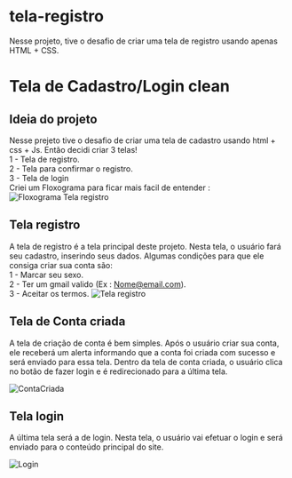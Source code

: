 # tela-registro
Nesse projeto, tive o desafio de criar uma tela de registro usando apenas HTML + CSS.
# Tela de Cadastro/Login clean
## Ideia do projeto 
Nesse prejeto tive o desafio de criar uma tela de cadastro usando html + css + Js.  Então decidi criar 3 telas!     <br>
1 - Tela de registro. <br>
2 - Tela para confirmar o registro. <br>
3 - Tela de login <br>
Criei um Floxograma para ficar mais facil de entender : 
![Floxograma Tela registro](https://github.com/jeff0proprio/tela-registro/assets/162985697/48c8ff3c-c842-4326-b47a-6cd8cc30bbb8)

## Tela registro 
A tela de registro é a tela principal deste projeto. Nesta tela, o usuário fará seu cadastro, inserindo seus dados. Algumas condições para que ele consiga criar sua conta são:   <br>
1 - Marcar seu sexo. <br>
2 - Ter um gmail valido (Ex : Nome@email.com).     <br>
3 - Aceitar os termos.
![Tela registro](https://github.com/jeff0proprio/tela-registro/assets/162985697/6705376f-98e4-4415-9187-34c09067fea3)

## Tela de Conta criada
A tela de criação de conta é bem simples. Após o usuário criar sua conta, ele receberá um alerta informando que a conta foi criada com sucesso e será enviado para essa tela. Dentro da tela de conta criada, o usuário clica no botão de fazer login e é redirecionado para a última tela.

![ContaCriada](https://github.com/jeff0proprio/tela-registro/assets/162985697/6a3c279e-186c-4323-85ea-f2aa7d252817)

## Tela login
A última tela será a de login. Nesta tela, o usuário vai efetuar o login e será enviado para o conteúdo principal do site.

![Login](https://github.com/jeff0proprio/tela-registro/assets/162985697/cafb239e-a903-4c85-b8b2-ea620f969b85)
